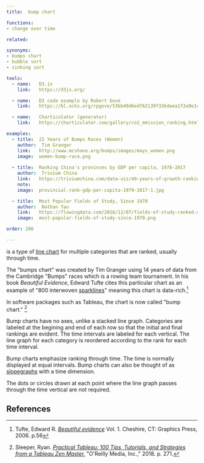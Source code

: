 ```yaml
---
title:  bump chart

functions:
- change over time

related:

synonyms:
- bumps chart
- bubble sort
- sinking sort

tools:
  - name:   D3.js
    link:   https://d3js.org/

  - name:   D3 code example by Robert Gove
    link:   https://bl.ocks.org/rpgove/53bb49d6ed762139f33bdaea1f3a9e1c

  - name:   Charticulator (generator)
    link:   https://charticulator.com/gallery/co2_emission_ranking.html

examples:
  - title:  22 Years of Bumps Races (Women)
    author:  Tim Granger
    link:   http://www.mcshane.org/bumps/images/mays_women.png
    image:  women-bump-race.png
    
  - title:  Ranking China's provinces by GDP per capita, 1978-2017
    author:  Trivium China
    link:   https://triviumchina.com/data-viz/40-years-of-growth-ranking-chinas-provinces-by-gdp-per-capita-1978-2017/
    note:   
    image:  provincial-rank-gdp-per-capita-1979-2017-1.jpg

  - title:  Most Popular Fields of Study, Since 1970
    author:  Nathan Yau
    link:   https://flowingdata.com/2016/12/07/fields-of-study-ranked-over-past-few-decades/
    image:  most-popular-fields-of-study-since-1970.png

order: 200

---
```


is a type of [line chart](/line-graph) for multiple categories that are ranked, usually through time.

<!--more-->
The "bumps chart" was created by Tim Granger using 14 years of data from the Cambridge "Bumps" races which is a rowing team tournament. In his book *Beautiful Evidence*, Edward Tufte cites this particular chart as an example of "800 interwoven [sparklines](/sparkline)" meaning this chart is data-rich.[^tufte]

In software packages such as Tableau, the chart is now called "bump chart." [^sleeper]

Bump charts have no axes, unlike a stacked line graph. Categories are labeled at the begining and end of each row so that the initial and final rankings are evident. The time intervals are labeled for each vertical. The line graph for each category is reordered according to the rank for each time interval.

Bump charts emphasize ranking through time. The time is normally displayed at equal intervals. Bump charts can also be thought of as [slopegraphs](/slopegraph) with a time dimension.

The dots or circles drawn at each point where the line graph passes through the time vertical are not required.

## References
[^tufte]: Tufte, Edward R. [*Beautiful evidence*](https://www.edwardtufte.com/tufte/books_be) Vol. 1. Cheshire, CT: Graphics Press, 2006. p.56
[^sleeper]: Sleeper, Ryan. [*Practical Tableau: 100 Tips, Tutorials, and Strategies from a Tableau Zen Master.*](https://books.google.com/books?id=mfhTDwAAQBAJ) "O'Reilly Media, Inc.," 2018. p. 271.
